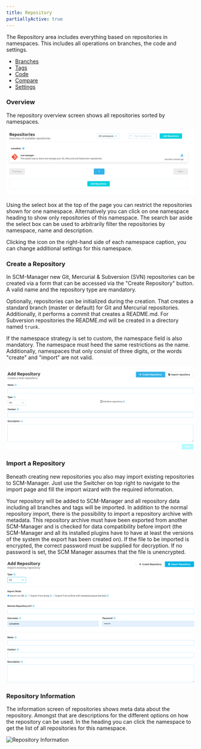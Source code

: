 ```yaml
---
title: Repository
partiallyActive: true
---
```

The Repository area includes everything based on repositories in namespaces. This includes all operations on branches, the code and settings.

* [Branches](branches/)
* [Tags](tags/)
* [Code](code/)
* [Compare](compare/)
* [Settings](settings/)

### Overview
The repository overview screen shows all repositories sorted by namespaces.

![Repository Overview](assets/repository-overview.png)

Using the select box at the top of the page you can restrict the repositories shown for one namespace. Alternatively you can click on one namespace heading to show only repositories of this namespace. The search bar aside the select box can be used to arbitrarily filter the repositories by namespace, name and description.

Clicking the icon on the right-hand side of each namespace caption, you can change additional settings for this namespace. 

### Create a Repository
In SCM-Manager new Git, Mercurial & Subversion (SVN) repositories can be created via a form that can be accessed via the "Create Repository" button. A valid name and the repository type are mandatory.

Optionally, repositories can be initialized during the creation. That creates a standard branch (master or default) for Git and Mercurial repositories. 
Additionally, it performs a commit that creates a README.md. For Subversion repositories the README.md will be created in a directory named `trunk`.

If the namespace strategy is set to custom, the namespace field is also mandatory. The namespace must heed the same restrictions as the name. Additionally, namespaces that only consist of three digits, or the words "create" and "import" are not valid.

![Create Repository](assets/create-repository.png)

### Import a Repository
Beneath creating new repositories you also may import existing repositories to SCM-Manager. 
Just use the Switcher on top right to navigate to the import page and fill the import wizard with the required information.

Your repository will be added to SCM-Manager and all repository data including all branches and tags will be imported.
In addition to the normal repository import, there is the possibility to import a repository archive with metadata.
This repository archive must have been exported from another SCM-Manager and is checked for data compatibility before
import (the SCM-Manager and all its installed plugins have to have at least the versions of the system the export has
been created on).
If the file to be imported is encrypted, the correct password must be supplied for decryption.
If no password is set, the SCM Manager assumes that the file is unencrypted.

![Import Repository](assets/import-repository.png)

### Repository Information
The information screen of repositories shows meta data about the repository. 
Amongst that are descriptions for the different options on how the repository can be used. 
In the heading you can click the namespace to get the list of all repositories for this namespace.

![Repository Information](assets/repository-information.png)
